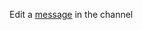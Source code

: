 Edit a [message](https://discord.com/developers/docs/resources/channel#message-object) in the channel